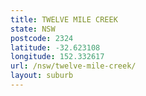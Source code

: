 ```yaml
---
title: TWELVE MILE CREEK
state: NSW
postcode: 2324
latitude: -32.623108
longitude: 152.332617
url: /nsw/twelve-mile-creek/
layout: suburb
---
```

